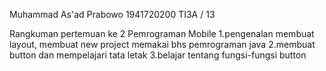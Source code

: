 Muhammad As'ad Prabowo
1941720200
TI3A / 13

Rangkuman pertemuan ke 2 Pemrograman Mobile
1.pengenalan membuat layout, membuat new project memakai bhs pemrograman java
2.membuat button dan mempelajari tata letak
3.belajar tentang fungsi-fungsi button 
